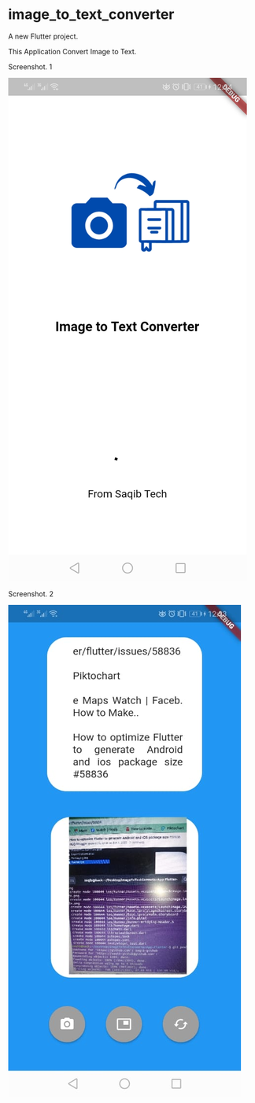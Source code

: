 # image_to_text_converter

A new Flutter project.

This Application Convert Image to Text.


Screenshot. 1


![Screenshot](s1.jpeg)

Screenshot. 2


![Screenshot](s2.jpeg)
